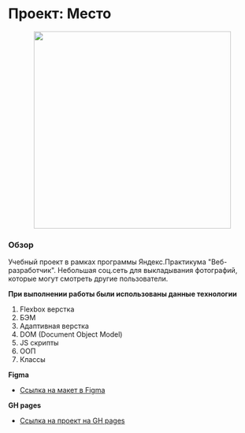 # Проект: Место

<div align=center>
  <img src="https://github.com/Rafforty/mesto-react/assets/96177295/9fcd8e1d-c235-4143-9c7d-34b10859d734" width=400px>
</div>

### Обзор
Учебный проект в рамках программы Яндекс.Практикума "Веб-разработчик". Небольшая соц.сеть для выкладывания фотографий, которые могут смотреть другие пользователи.

**При выполнении работы были использованы данные технологии**
1. Flexbox верстка
2. БЭМ 
3. Адаптивная верстка
4. DOM (Document Object Model)
5. JS скрипты
6. ООП
7. Классы

**Figma**

* [Ссылка на макет в Figma](https://www.figma.com/file/2cn9N9jSkmxD84oJik7xL7/JavaScript.-Sprint-4?node-id=0%3A1)

**GH pages**

* [Ссылка на проект на GH pages](https://rafforty.github.io/mesto/index.html)
